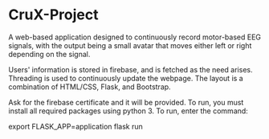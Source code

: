 # CruX-Project

A web-based application designed to continuously record motor-based EEG signals, with the output being a small avatar that moves either left or right depending on the signal.

Users' information is stored in firebase, and is fetched as the need arises. Threading is used to continuously update the webpage. The layout is a combination of HTML/CSS, Flask, and Bootstrap.

Ask for the firebase certificate and it will be provided.
To run, you must install all required packages using python 3. To run, enter the command:

export FLASK_APP=application
flask run
